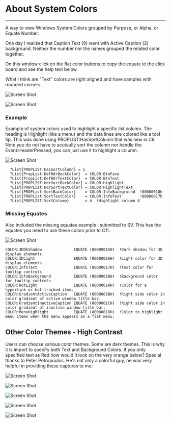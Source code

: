 # About System Colors
 -------------------------
A way to view Windows System Colors grouped by Purpose, or Alpha, or Equate Number.

One day I realized that Caption Text (9) went with Active Caption (2) background. Neither the number nor the names grouped the related color together.

On this window click on the flat color buttons to copy the equate to the click board and see the help text below.

What I think are "Text" colors are right aligned and have samples with rounded corners.

![Screen Shot](images/purposelist.png)

![Screen Shot](images/alphalist.png)

### Example
Example of system colors used to highlight a specific list column. The heading is Highlight (like a menu) and the data lines are colored like a tool tip. This was done using PROPLIST:HasSortColumn that was new in C9. Note you do not have to acutaully sort the column nor handle the Event:HeaderPressed, you can just use it to highlight a column.

![Screen Shot](images/listcolored.png)

```
  ?List{PROPLIST:HasSortColumn} = 1
  ?List{PropList:DefHdrBackColor}  = COLOR:BtnFace
  ?List{PropList:DefHdrTextColor}  = COLOR:BtnText
  ?List{PROPLIST:HdrSortBackColor} = COLOR:Highlight     
  ?List{PROPList:HdrSortTextColor} = COLOR:HighlightText
  ?List{PROPList:SortBackColor}    = COLOR:InfoBackground  !80000018h
  ?List{PROPList:SortTextColor}    = COLOR:InfoText        !80000017h
  ?List{PROPLIST:SortColumn}       = 4  !Highlight column 4
```
### Missing Equates

Also included the missing equates example I submitted to SV. This has the equates you need to use these colors prior to C11.

![Screen Shot](images/missing.png)
```
COLOR:3DDkShadow              EQUATE (80000015H)  !Dark shadow for 3D display elements
COLOR:3DLight                 EQUATE (80000016H)  !Light color for 3D display elements
COLOR:InfoText                EQUATE (80000017H)  !Text color for tooltip controls
COLOR:InfoBackground          EQUATE (80000018H)  !Background color for tooltip controls
COLOR:HotLight                EQUATE (8000001AH)  !Color for a hyperlink or hot-tracked item.
COLOR:GradientActiveCaption   EQUATE (8000001BH)  !Right side color in color gradient of active window title bar.
COLOR:GradientInactiveCaption EQUATE (8000001CH)  !Right side color in color gradient of inactive window title bar.
COLOR:MenuHighlight           EQUATE (8000001DH)  !Color to highlight menu items when the menu appears as a flat menu.
```

## Other Color Themes - High Contrast

Users can choose various color themes. Some are dark themes. This is why it is import to specify both Text and Background Colors. If you only specified text as Red how would it look on the very orange below? Special thanks to Peter Petropoulos. He's not only a colorful guy, he was very helpful in providing these captures to me.

![Screen Shot](images/peter_p/bronze_1.png)

![Screen Shot](images/peter_p/bronze_2.png)

![Screen Shot](images/peter_p/red_1.png)

![Screen Shot](images/peter_p/blue_equates.png)

![Screen Shot](images/peter_p/black_equates.png)
